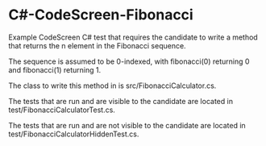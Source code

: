 # C#-CodeScreen-Fibonacci
Example CodeScreen C# test that requires the candidate to write a method that returns the n element in the Fibonacci sequence.

The sequence is assumed to be 0-indexed, with fibonacci(0) returning 0 and fibonacci(1) returning 1.

The class to write this method in is src/FibonacciCalculator.cs.

The tests that are run and are visible to the candidate are located in test/FibonacciCalculatorTest.cs.

The tests that are run and are not visible to the candidate are located in test/FibonacciCalculatorHiddenTest.cs.
